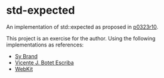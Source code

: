 # std-expected

An implementation of std::expected as proposed in [p0323r10](http://wg21.link/p0323r10).

This project is an exercise for the author. Using the following implementations
as references:
- [Sy Brand](https://github.com/TartanLlama/expected)
- [Vicente J. Botet Escriba](https://github.com/viboes/std-make/blob/master/include/experimental/fundamental/v3/expected2)
- [WebKit](https://github.com/WebKit/WebKit/blob/main/Source/WTF/wtf/Expected.h)
